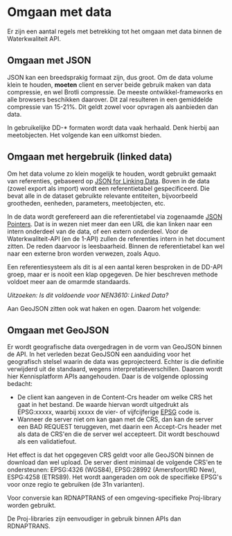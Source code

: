 # Omgaan met data

Er zijn een aantal regels met betrekking tot het omgaan met data binnen de Waterkwaliteit API.

## Omgaan met JSON

JSON kan een breedsprakig formaat zijn, dus groot.
Om de data volume klein te houden, **moeten** client en server beide gebruik maken van data compressie, en wel Brotli compressie. De meeste ontwikkel-frameworks en alle browsers beschikken daarover. Dit zal resulteren in een gemiddelde compressie van 15-21%. Dit geldt zowel voor opvragen als aanbieden dan data.

In gebruikelijke DD-* formaten wordt data vaak herhaald. Denk hierbij aan meetobjecten.
Het volgende kan een uitkomst bieden.

## Omgaan met hergebruik (linked data)

Om het data volume zo klein mogelijk te houden, wordt gebruikt gemaakt van referenties, gebaseerd op [JSON for Linking Data](https://json-ld.org/).
Boven in de data (zowel export als import) wordt een referentietabel gespecificeerd. Die bevat alle in de dataset gebruikte relevante entiteiten, bijvoorbeeld grootheden, eenheden, parameters, meetobjecten, etc.

In de data wordt gerefereerd aan die referentietabel via zogenaamde [JSON Pointers](https://www.rfc-editor.org/rfc/rfc6901.html). Dat is in wezen niet meer dan een URL die kan linken naar een intern onderdeel van de data, of een extern onderdeel.
Voor de Waterkwaliteit-API (en de 1-API) zullen de referenties intern in het document zitten. De reden daarvoor is leesbaarheid. Binnen de referentietabel kan wel naar een externe bron worden verwezen, zoals Aquo.

Een referentiesysteem als dit is al een aantal keren besproken in de DD-API groep, maar er is nooit een klap opgegeven.
De hier beschreven methode voldoet meer aan de omarmde standaards.

_Uitzoeken: Is dit voldoende voor NEN3610: Linked Data?_

Aan GeoJSON zitten ook wat haken en ogen. Daarom het volgende:

## Omgaan met GeoJSON

Er wordt geografische data overgedragen in de vorm van GeoJSON binnen de API.  In het verleden bezat GeoJSON een aanduiding voor het geografisch stelsel waarin de data was geprojecteerd. Echter is die definitie verwijderd uit de standaard, wegens interpretatieverschillen.
Daarom wordt hier Kennisplatform APIs aangehouden. Daar is de volgende oplossing bedacht:

- De client kan aangeven in de Content-Crs header om welke CRS het gaat in het bestand.  De waarde hiervan wordt uitgedrukt als EPSG:xxxxx, waarbij xxxxx de vier- of vijfcijferige [EPSG](epsg.io) code is.
- Wanneer de server niet om kan gaan met de CRS, dan kan de server een BAD REQUEST teruggeven, met daarin een Accept-Crs header met als data de CRS'en die de server wel accepteert. Dit wordt beschouwd als een validatiefout.

Het effect is dat het opgegeven CRS geldt voor alle GeoJSON binnen de download dan wel upload.
De server dient minimaal de volgende CRS'en te ondersteunen: EPSG:4326 (WGS84), EPSG:28992 (Amersfoort/RD New), ESPG:4258 (ETRS89). Het wordt aangeraden om ook de specifieke EPSG's voor onze regio te gebruiken (de 31n varianten).

Voor conversie kan RDNAPTRANS of een omgeving-specifieke Proj-library worden gebruikt.

De Proj-libraries zijn eenvoudiger in gebruik binnen APIs dan RDNAPTRANS.

